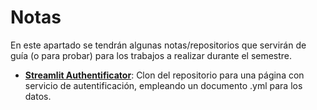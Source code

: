 # Notas

En este apartado se tendrán algunas notas/repositorios que servirán de guía (o para probar) para los trabajos a realizar durante el semestre.

* [**Streamlit Authentificator**](authentification): Clon del repositorio para una página con servicio de autentificación, empleando un documento .yml para los datos.